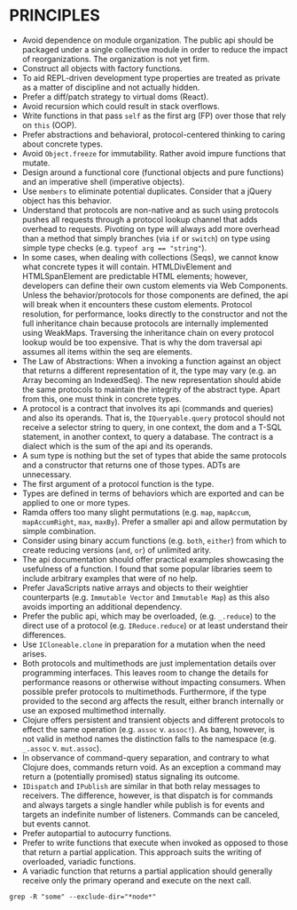 # PRINCIPLES

* Avoid dependence on module organization.  The public api should be packaged under a single collective module in order to reduce the impact of reorganizations.  The organization is not yet firm.
* Construct all objects with factory functions.
* To aid REPL-driven development type properties are treated as private as a matter of discipline and not actually hidden.
* Prefer a diff/patch strategy to virtual doms (React).
* Avoid recursion which could result in stack overflows.
* Write functions in that pass `self` as the first arg (FP) over those that rely on `this` (OOP).
* Prefer abstractions and behavioral, protocol-centered thinking to caring about concrete types.
* Avoid `Object.freeze` for immutability.  Rather avoid impure functions that mutate.
* Design around a functional core (functional objects and pure functions) and an imperative shell (imperative objects).
* Use `members` to eliminate potential duplicates.  Consider that a jQuery object has this behavior.
* Understand that protocols are non-native and as such using protocols pushes all requests through a protocol lookup channel that adds overhead to requests.  Pivoting on type will always add more overhead than a method that simply branches (via `if` or `switch`) on type using simple type checks (e.g. `typeof arg == "string"`).
* In some cases, when dealing with collections (Seqs), we cannot know what concrete types it will contain.  HTMLDivElement and HTMLSpanElement are predictable HTML elements; however, developers can define their own custom elements via Web Components.  Unless the behavior/protocols for those components are defined, the api will break when it encounters these custom elements.  Protocol resolution, for performance, looks directly to the constructor and not the full inheritance chain because protocols are internally implemented using WeakMaps.  Traversing the inheritance chain on every protocol lookup would be too expensive.  That is why the dom traversal api assumes all items within the seq are elements.
* The Law of Abstractions: When a invoking a function against an object that returns a different representation of it, the type may vary (e.g. an Array becoming an IndexedSeq).  The new representation should abide the same protocols to maintain the integrity of the abstract type.  Apart from this, one must think in concrete types.
* A protocol is a contract that involves its api (commands and queries) and also its operands.  That is, the `IQueryable.query` protocol should not receive a selector string to query, in one context, the dom and a T-SQL statement, in another context, to query a database.  The contract is a dialect which is the sum of the api and its operands.
* A sum type is nothing but the set of types that abide the same protocols and a constructor that returns one of those types.  ADTs are unnecessary.
* The first argument of a protocol function is the type.
* Types are defined in terms of behaviors which are exported and can be applied to one or more types.
* Ramda offers too many slight permutations (e.g. `map`, `mapAccum`, `mapAccumRight`, `max`, `maxBy`).  Prefer a smaller api and allow permutation by simple combination.
* Consider using binary accum functions (e.g. `both`, `either`) from which to create reducing versions (`and`, `or`) of unlimited arity.
* The api documentation should offer practical examples showcasing the usefulness of a function.  I found that some popular libraries seem to include arbitrary examples that were of no help.
* Prefer JavaScripts native arrays and objects to their weightier counterparts (e.g. `Immutable Vector` and `Immutable Map`) as this also avoids importing an additional dependency.
* Prefer the public api, which may be overloaded, (e.g. `_.reduce`) to the direct use of a protocol (e.g. `IReduce.reduce`) or at least understand their differences.
* Use `ICloneable.clone` in preparation for a mutation when the need arises.
* Both protocols and multimethods are just implementation details over programming interfaces.  This leaves room to change the details for performance reasons or otherwise without impacting consumers.  When possible prefer protocols to multimethods.  Furthermore, if the type provided to the second arg affects the result, either branch internally or use an exposed multimethod internally.
* Clojure offers persistent and transient objects and different protocols to effect the same operation (e.g. `assoc` v. `assoc!`).  As bang, however, is not valid in method names the distinction falls to the namespace (e.g. `_.assoc` v. `mut.assoc`).
* In observance of command-query separation, and contrary to what Clojure does, commands return void.  As an exception a command may return a (potentially promised) status signaling its outcome.
* `IDispatch` and `IPublish` are similar in that both relay messages to receivers.  The difference, however, is that dispatch is for commands and always targets a single handler while publish is for events and targets an indefinite number of listeners.  Commands can be canceled, but events cannot.
* Prefer autopartial to autocurry functions.
* Prefer to write functions that execute when invoked as opposed to those that return a partial application.  This approach suits the writing of overloaded, variadic functions.
* A variadic function that returns a partial application should generally receive only the primary operand and execute on the next call.

`grep -R "some" --exclude-dir="*node*"`

